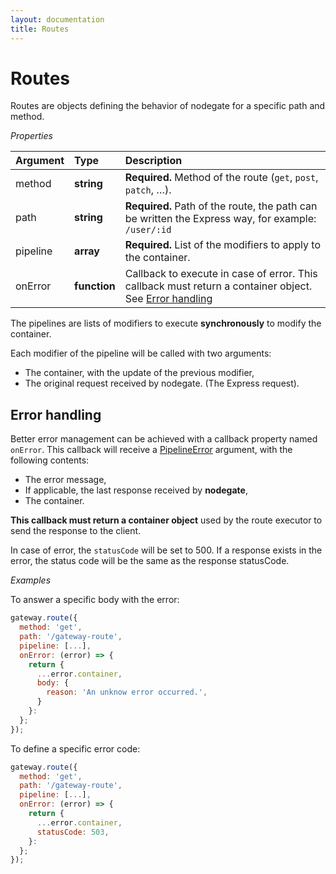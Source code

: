 ```yaml
---
layout: documentation
title: Routes
---
```


# Routes

Routes are objects defining the behavior of nodegate for a specific path and method.

_Properties_

| Argument | Type         | Description                                                                                                               |
| :------- | :----------- | :------------------------------------------------------------------------------------------------------------------------ |
| method   | **string**   | **Required.** Method of the route (`get`, `post`, `patch`, …).                                                            |
| path     | **string**   | **Required.** Path of the route, the path can be written the Express way, for example: `/user/:id`                        |
| pipeline | **array**    | **Required.** List of the modifiers to apply to the container.                                                            |
| onError  | **function** | Callback to execute in case of error. This callback must return a container object. See [Error handling](#error-handling) |

The pipelines are lists of modifiers to execute **synchronously** to modify the container.

Each modifier of the pipeline will be called with two arguments:
 - The container, with the update of the previous modifier,
 - The original request received by nodegate. (The Express request).

## Error handling

Better error management can be achieved with a callback property named `onError`.
This callback will receive a [PipelineError](api-reference-pipelineerror.md) argument, with the
following contents:

 - The error message,
 - If applicable, the last response received by **nodegate**,
 - The container.

**This callback must return a container object** used by the route executor to send the response to
the client.

In case of error, the `statusCode` will be set to 500. If a response exists in the error, the status
code will be the same as the response statusCode.

_Examples_

To answer a specific body with the error:

```js
gateway.route({
  method: 'get',
  path: '/gateway-route',
  pipeline: [...],
  onError: (error) => {
    return {
      ...error.container,
      body: {
        reason: 'An unknow error occurred.',
      }
    }:
  };
});
```

To define a specific error code:

```js
gateway.route({
  method: 'get',
  path: '/gateway-route',
  pipeline: [...],
  onError: (error) => {
    return {
      ...error.container,
      statusCode: 503,
    }:
  };
});
```